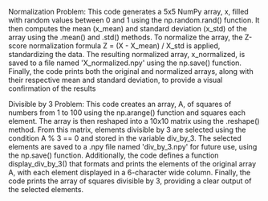 Normalization Problem: 
This code generates a 5x5 NumPy array, x, filled with random values between 0 and 1 using the np.random.rand() function. It then computes the mean (x_mean) and standard deviation (x_std) of the array using the .mean() and .std() methods. To normalize the array, the Z-score normalization formula Z = (X - X_mean) / X_std is applied, standardizing the data. The resulting normalized array, x_normalized, is saved to a file named 'X_normalized.npy' using the np.save() function. Finally, the code prints both the original and normalized arrays, along with their respective mean and standard deviation, to provide a visual confirmation of the results 

Divisible by 3 Problem:
This code creates an array, A, of squares of numbers from 1 to 100 using the np.arange() function and squares each element. The array is then reshaped into a 10x10 matrix using the .reshape() method. From this matrix, elements divisible by 3 are selected using the condition A % 3 == 0 and stored in the variable div_by_3. The selected elements are saved to a .npy file named 'div_by_3.npy' for future use, using the np.save() function. Additionally, the code defines a function display_div_by_3() that formats and prints the elements of the original array A, with each element displayed in a 6-character wide column. Finally, the code prints the array of squares divisible by 3, providing a clear output of the selected elements.

